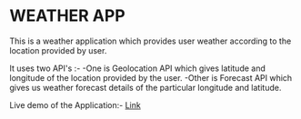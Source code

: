 # **WEATHER APP**

This is a weather application which provides user weather according to the location provided by user.

It uses two API's :-
 -One is Geolocation API which gives latitude and longitude of the location provided by the user.
 -Other is Forecast API which gives us weather forecast details of the particular longitude and latitude.
 
 Live demo of the Application:- [Link](https://weather-app-ashutosh.herokuapp.com)

